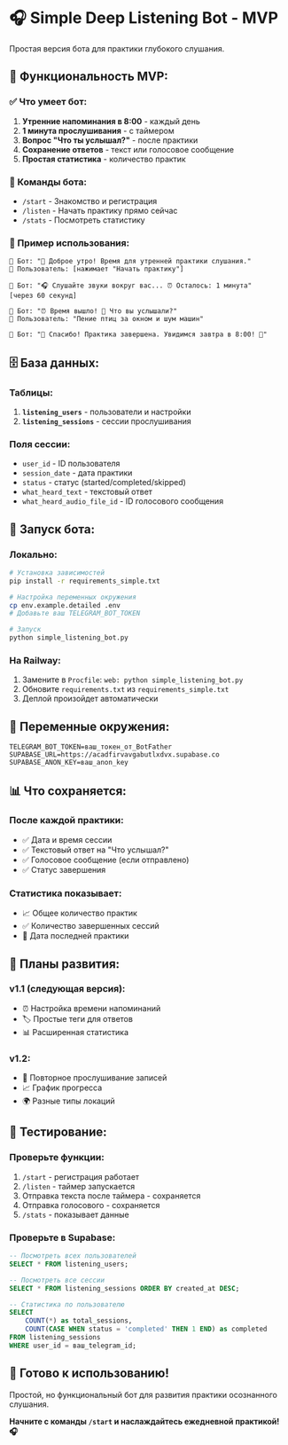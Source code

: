 # 🎧 Simple Deep Listening Bot - MVP

Простая версия бота для практики глубокого слушания.

## 🎯 Функциональность MVP:

### ✅ Что умеет бот:
1. **Утренние напоминания в 8:00** - каждый день
2. **1 минута прослушивания** - с таймером
3. **Вопрос "Что ты услышал?"** - после практики
4. **Сохранение ответов** - текст или голосовое сообщение
5. **Простая статистика** - количество практик

### 🤖 Команды бота:
- `/start` - Знакомство и регистрация
- `/listen` - Начать практику прямо сейчас
- `/stats` - Посмотреть статистику

### 💬 Пример использования:

```
🤖 Бот: "🌅 Доброе утро! Время для утренней практики слушания."
👤 Пользователь: [нажимает "Начать практику"]

🤖 Бот: "🎧 Слушайте звуки вокруг вас... ⏰ Осталось: 1 минута"
[через 60 секунд]

🤖 Бот: "⏰ Время вышло! 🤔 Что вы услышали?"
👤 Пользователь: "Пение птиц за окном и шум машин"

🤖 Бот: "📝 Спасибо! Практика завершена. Увидимся завтра в 8:00! 🌅"
```

## 🗄️ База данных:

### Таблицы:
1. **`listening_users`** - пользователи и настройки
2. **`listening_sessions`** - сессии прослушивания

### Поля сессии:
- `user_id` - ID пользователя
- `session_date` - дата практики
- `status` - статус (started/completed/skipped)
- `what_heard_text` - текстовый ответ
- `what_heard_audio_file_id` - ID голосового сообщения

## 🚀 Запуск бота:

### Локально:
```bash
# Установка зависимостей
pip install -r requirements_simple.txt

# Настройка переменных окружения
cp env.example.detailed .env
# Добавьте ваш TELEGRAM_BOT_TOKEN

# Запуск
python simple_listening_bot.py
```

### На Railway:
1. Замените в `Procfile`: `web: python simple_listening_bot.py`
2. Обновите `requirements.txt` из `requirements_simple.txt`
3. Деплой произойдет автоматически

## 🔧 Переменные окружения:

```env
TELEGRAM_BOT_TOKEN=ваш_токен_от_BotFather
SUPABASE_URL=https://acadfirvavgabutlxdvx.supabase.co
SUPABASE_ANON_KEY=ваш_anon_key
```

## 📊 Что сохраняется:

### После каждой практики:
- ✅ Дата и время сессии
- ✅ Текстовый ответ на "Что услышал?"
- ✅ Голосовое сообщение (если отправлено)
- ✅ Статус завершения

### Статистика показывает:
- 📈 Общее количество практик
- ✅ Количество завершенных сессий
- 📅 Дата последней практики

## 🎯 Планы развития:

### v1.1 (следующая версия):
- ⏰ Настройка времени напоминаний
- 🏷️ Простые теги для ответов
- 📊 Расширенная статистика

### v1.2:
- 🔄 Повторное прослушивание записей
- 📈 График прогресса
- 🌍 Разные типы локаций

## 🧪 Тестирование:

### Проверьте функции:
1. `/start` - регистрация работает
2. `/listen` - таймер запускается
3. Отправка текста после таймера - сохраняется
4. Отправка голосового - сохраняется
5. `/stats` - показывает данные

### Проверьте в Supabase:
```sql
-- Посмотреть всех пользователей
SELECT * FROM listening_users;

-- Посмотреть все сессии
SELECT * FROM listening_sessions ORDER BY created_at DESC;

-- Статистика по пользователю
SELECT 
    COUNT(*) as total_sessions,
    COUNT(CASE WHEN status = 'completed' THEN 1 END) as completed
FROM listening_sessions 
WHERE user_id = ваш_telegram_id;
```

## 🎉 Готово к использованию!

Простой, но функциональный бот для развития практики осознанного слушания.

**Начните с команды `/start` и наслаждайтесь ежедневной практикой! 🎧**

